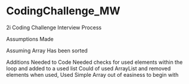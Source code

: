# CodingChallenge_MW
2i Coding Challenge Interview Process


Assumptions Made

Assuming Array Has been sorted

Additions Needed to Code
Needed checks for used elements within the loop and added to a used list
Could of used ArrayList and removed elements when used, Used Simple Array out of easiness to begin with 
